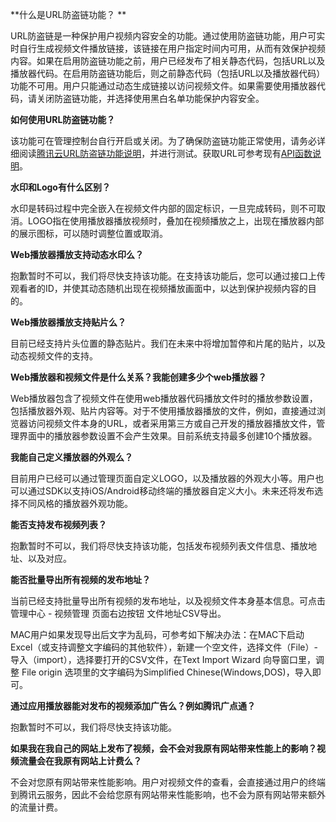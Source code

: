 **什么是URL防盗链功能？ **

URL防盗链是一种保护用户视频内容安全的功能。通过使用防盗链功能，用户可实时自行生成视频文件播放链接，该链接在用户指定时间内可用，从而有效保护视频内容。如果在启用防盗链功能之前，用户已经发布了相关静态代码，包括URL以及播放器代码。在启用防盗链功能后，则之前静态代码（包括URL以及播放器代码）功能不可用。用户只能通过动态生成链接以访问视频文件。如果需要使用播放器代码，请关闭防盗链功能，并选择使用黑白名单功能保护内容安全。

**如何使用URL防盗链功能？**

该功能可在管理控制台自行开启或关闭。为了确保防盗链功能正常使用，请务必详细阅读[腾讯云URL防盗链功能说明](http://video.qcloud.com/download/docs/QVOD_HotLink_Protection_User_Guide.pdf)，并进行测试。获取URL可参考现有[API函数说明](http://www.qcloud.com/doc/api/257/API%E6%A6%82%E8%A7%88)。


**水印和Logo有什么区别？**

水印是转码过程中完全嵌入在视频文件内部的固定标识，一旦完成转码，则不可取消。LOGO指在使用播放器播放视频时，叠加在视频播放之上，出现在播放器内部的展示图标，可以随时调整位置或取消。

**Web播放器播放支持动态水印么？**

抱歉暂时不可以，我们将尽快支持该功能。在支持该功能后，您可以通过接口上传观看者的ID，并使其动态随机出现在视频播放画面中，以达到保护视频内容的目的。

**Web播放器播放支持贴片么？**

目前已经支持片头位置的静态贴片。我们在未来中将增加暂停和片尾的贴片，以及动态视频文件的支持。

**Web播放器和视频文件是什么关系？我能创建多少个web播放器？**

Web播放器包含了视频文件在使用web播放器代码播放文件时的播放参数设置，包括播放器外观、贴片内容等。对于不使用播放器播放的文件，例如，直接通过浏览器访问视频文件本身的URL，或者采用第三方或自己开发的播放器播放文件，管理界面中的播放器参数设置不会产生效果。目前系统支持最多创建10个播放器。

**我能自己定义播放器的外观么？**

目前用户已经可以通过管理页面自定义LOGO，以及播放器的外观大小等。用户也可以通过SDK以支持iOS/Android移动终端的播放器自定义大小。未来还将发布选择不同风格的播放器外观功能。

**能否支持发布视频列表？**

抱歉暂时不可以，我们将尽快支持该功能，包括发布视频列表文件信息、播放地址、以及对应。

**能否批量导出所有视频的发布地址？**

当前已经支持批量导出所有视频的发布地址，以及视频文件本身基本信息。可点击 管理中心 - 视频管理 页面右边按钮 文件地址CSV导出。

MAC用户如果发现导出后文字为乱码，可参考如下解决办法：在MAC下启动Excel（或支持调整文字编码的其他软件），新建一个空文件，选择文件（File）- 导入（import），选择要打开的CSV文件，在Text Import Wizard 向导窗口里，调整 File origin 选项里的文字编码为Simplified Chinese(Windows,DOS)，导入即可。

**通过应用播放器能对发布的视频添加广告么？例如腾讯广点通？**

抱歉暂时不可以，我们将尽快支持该功能。

**如果我在我自己的网站上发布了视频，会不会对我原有网站带来性能上的影响？视频流量会在我原有网站上计费么？**

不会对您原有网站带来性能影响。用户对视频文件的查看，会直接通过用户的终端到腾讯云服务，因此不会给您原有网站带来性能影响，也不会为原有网站带来额外的流量计费。